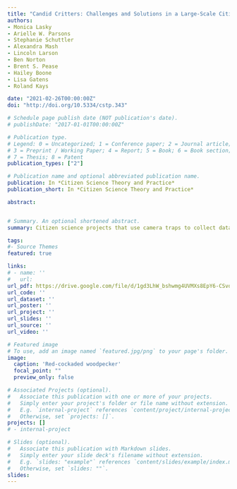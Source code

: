 ```yaml
---
title: "Candid Critters: Challenges and Solutions in a Large-Scale Citizen Science Camera Trap Project"
authors:
- Monica Lasky
- Arielle W. Parsons
- Stephanie Schuttler
- Alexandra Mash
- Lincoln Larson
- Ben Norton
- Brent S. Pease
- Hailey Boone
- Lisa Gatens
- Roland Kays

date: "2021-02-26T00:00:00Z"
doi: "http://doi.org/10.5334/cstp.343"

# Schedule page publish date (NOT publication's date).
# publishDate: "2017-01-01T00:00:00Z"

# Publication type.
# Legend: 0 = Uncategorized; 1 = Conference paper; 2 = Journal article;
# 3 = Preprint / Working Paper; 4 = Report; 5 = Book; 6 = Book section;
# 7 = Thesis; 8 = Patent
publication_types: ["2"]

# Publication name and optional abbreviated publication name.
publication: In *Citizen Science Theory and Practice*
publication_short: In *Citizen Science Theory and Practice*

abstract: 


# Summary. An optional shortened abstract.
summary: Citizen science projects that use camera traps to collect data can collect large-scale data without compromising information quality. However, project management challenges are increased when data collection is scaled up. Here, we provide an overview of our efforts to conduct a large-scale citizen science project using camera traps — North Carolina’s Candid Critters.

tags:
#- Source Themes
featured: true

links:
# - name: ''
#   url: 
url_pdf: https://drive.google.com/file/d/1gd3LhW_bshwmg4UVMXs8EpY6-CSvduKX/view?usp=sharing
url_code: ''
url_dataset: ''
url_poster: ''
url_project: ''
url_slides: ''
url_source: ''
url_video: ''

# Featured image
# To use, add an image named `featured.jpg/png` to your page's folder. 
image:
  caption: 'Red-cockaded woodpecker'
  focal_point: ""
  preview_only: false

# Associated Projects (optional).
#   Associate this publication with one or more of your projects.
#   Simply enter your project's folder or file name without extension.
#   E.g. `internal-project` references `content/project/internal-project/index.md`.
#   Otherwise, set `projects: []`.
projects: []
# - internal-project

# Slides (optional).
#   Associate this publication with Markdown slides.
#   Simply enter your slide deck's filename without extension.
#   E.g. `slides: "example"` references `content/slides/example/index.md`.
#   Otherwise, set `slides: ""`.
slides:
---
```


